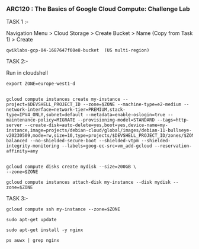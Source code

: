 ### ARC120 : The Basics of Google Cloud Compute: Challenge Lab

TASK 1 :-

Navigation Menu > Cloud Storage > Create Bucket > Name (Copy from Task 1) > Create
```
qwiklabs-gcp-04-1687647f60e8-bucket  (US multi-region)
```

TASK 2:- 

Run in cloudshell
```
export ZONE=europe-west1-d
```

```

gcloud compute instances create my-instance --project=$DEVSHELL_PROJECT_ID --zone=$ZONE --machine-type=e2-medium --network-interface=network-tier=PREMIUM,stack-type=IPV4_ONLY,subnet=default --metadata=enable-oslogin=true --maintenance-policy=MIGRATE --provisioning-model=STANDARD --tags=http-server --create-disk=auto-delete=yes,boot=yes,device-name=my-instance,image=projects/debian-cloud/global/images/debian-11-bullseye-v20230509,mode=rw,size=10,type=projects/$DEVSHELL_PROJECT_ID/zones/$ZONE/diskTypes/pd-balanced --no-shielded-secure-boot --shielded-vtpm --shielded-integrity-monitoring --labels=goog-ec-src=vm_add-gcloud --reservation-affinity=any


gcloud compute disks create mydisk --size=200GB \
--zone=$ZONE

gcloud compute instances attach-disk my-instance --disk mydisk --zone=$ZONE
```


TASK 3:- 

```
gcloud compute ssh my-instance --zone=$ZONE

```



```
sudo apt-get update

sudo apt-get install -y nginx

ps auwx | grep nginx
```



